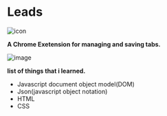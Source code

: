 # Leads 
![icon](https://github.com/smregit/Leads/assets/97747064/e2553529-ec8b-48be-b7e6-ddd8cfde4dae)


**A Chrome Exetension for managing and saving tabs.**


![image](https://github.com/smregit/Leads/assets/97747064/5feb07af-8ace-4f2f-85ac-b4d453889274)

**list of things that i learned.**
- Javascript document object model(DOM)
- Json(javascript object notation)
- HTML
- CSS
  
